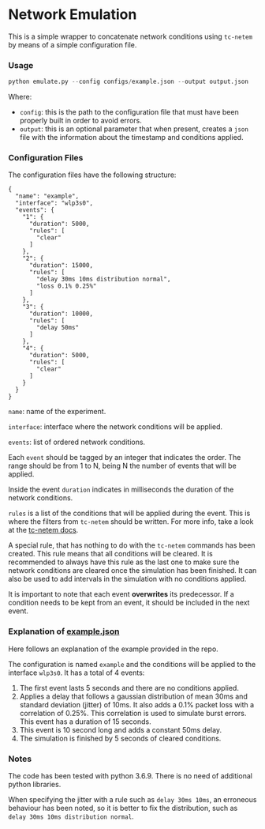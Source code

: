 # Network Emulation

This is a simple wrapper to concatenate network conditions using `tc-netem `
by means of a simple configuration file.

### Usage

``` python
python emulate.py --config configs/example.json --output output.json
```

Where:

* `config`: this is the path to the configuration file that must have been properly built in order to avoid errors.
* `output`: this is an optional parameter that when present, creates a `json` file with the information about the timestamp and conditions applied.

### Configuration Files

The configuration files have the following structure:

```
{
  "name": "example",
  "interface": "wlp3s0",
  "events": {
    "1": {
      "duration": 5000,
      "rules": [
        "clear"
      ]
    },
    "2": {
      "duration": 15000,
      "rules": [
        "delay 30ms 10ms distribution normal",
        "loss 0.1% 0.25%"
      ]
    },
    "3": {
      "duration": 10000,
      "rules": [
        "delay 50ms"
      ]
    },
    "4": {
      "duration": 5000,
      "rules": [
        "clear"
      ]
    }
  }
}
```

`name`: name of the experiment.

`interface`: interface where the network conditions will be applied.

`events`: list of ordered network conditions.

Each `event` should be tagged by an integer that indicates the order. The
range should be from 1 to N, being N the number of events that will be applied.

Inside the event `duration` indicates in milliseconds the duration of the 
network conditions.

`rules` is a list of the conditions that will be applied during the event. 
This is where the filters from `tc-netem` should be written. For more info,
take a look at the [tc-netem docs](http://man7.org/linux/man-pages/man8/tc-netem.8.html).

A special rule, that has nothing to do with the `tc-netem` commands has been 
created. This rule means that all conditions will be cleared. It is recommended
to always have this rule as the last one to make sure the network conditions are
cleared once the simulation has been finished. It can also be used to add
intervals in the simulation with no conditions applied.

It is important to note that each event **overwrites** its predecessor. If
a condition needs to be kept from an event, it should be included in the next event.

### Explanation of [example.json](configs/example.json)

Here follows an explanation of the example provided in the repo.

The configuration is named `example` and the conditions will be applied to
the interface `wlp3s0`. It has a total of 4 events:

1. The first event lasts 5 seconds and there are no conditions applied.
2. Applies a delay that follows a gaussian distribution of mean 30ms and
standard deviation (jitter) of 10ms. It also adds a 0.1% packet loss with
a correlation of 0.25%. This correlation is used to simulate burst errors. This
event has a duration of 15 seconds.
3. This event is 10 second long and adds a constant 50ms delay.
4. The simulation is finished by 5 seconds of cleared conditions.



### Notes

The code has been tested with python 3.6.9. There is no need of additional python libraries.

When specifying the jitter with a rule such as `delay 30ms 10ms`, an
erroneous behaviour has been noted, so it is better to fix the distribution,
such as `delay 30ms 10ms distribution normal`.